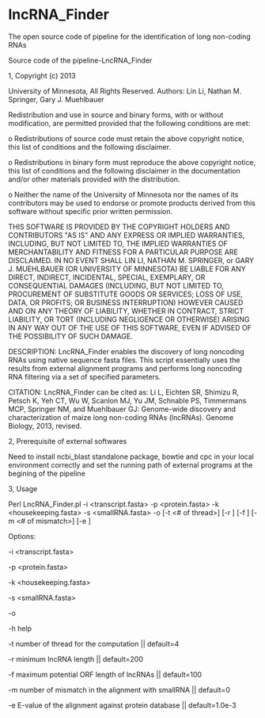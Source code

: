 lncRNA_Finder
=============

The open source code of pipeline for the identification of long non-coding RNAs

Source code of the pipeline-LncRNA_Finder

1, Copyright (c) 2013

University of Minnesota, All Rights Reserved. Authors: Lin Li, Nathan M. Springer, Gary J. Muehlbauer

Redistribution and use in source and binary forms, with or without modification, are permitted provided that the following conditions are met:

   o Redistributions of source code must retain the above copyright notice, this list of conditions and the following disclaimer.

   o Redistributions in binary form must reproduce the above copyright notice, this list of conditions and the following disclaimer in the documentation and/or other materials provided with the distribution.

   o Neither the name of the University of Minnesota nor the names of its contributors may be used to endorse or promote products derived from this software without specific prior written permission.

THIS SOFTWARE IS PROVIDED BY THE COPYRIGHT HOLDERS AND CONTRIBUTORS "AS IS" AND ANY EXPRESS OR IMPLIED WARRANTIES, INCLUDING, BUT NOT LIMITED TO, THE IMPLIED WARRANTIES OF MERCHANTABILITY AND FITNESS FOR A PARTICULAR PURPOSE ARE DISCLAIMED. IN NO EVENT SHALL LIN LI, NATHAN M. SPRINGER, or GARY J. MUEHLBAUER (OR UNIVERSITY OF MINNESOTA) BE LIABLE FOR ANY DIRECT, INDIRECT, INCIDENTAL, SPECIAL, EXEMPLARY, OR CONSEQUENTIAL DAMAGES (INCLUDING, BUT NOT LIMITED TO, PROCUREMENT OF SUBSTITUTE GOODS OR SERVICES; LOSS OF USE, DATA, OR PROFITS; OR BUSINESS INTERRUPTION) HOWEVER CAUSED AND ON ANY THEORY OF LIABILITY, WHETHER IN CONTRACT, STRICT LIABILITY, OR  TORT (INCLUDING NEGLIGENCE OR OTHERWISE) ARISING IN ANY WAY OUT OF THE USE OF THIS SOFTWARE, EVEN IF ADVISED OF THE POSSIBILITY OF SUCH DAMAGE.

DESCRIPTION: LncRNA_Finder enables the discovery of long noncoding RNAs using native sequence fasta files. This script essentially uses the results from external alignment programs and performs long noncoding RNA filtering via a set of specified parameters.

CITATION: LncRNA_Finder can be cited as: Li L, Eichten SR, Shimizu R, Petsch K, Yeh CT, Wu W, Scanlon MJ, Yu JM, Schnable PS, Timmermans MCP, Springer NM, and Muehlbauer GJ: Genome-wide discovery and characterization of maize long non-coding RNAs (lncRNAs). Genome Biology, 2013, revised.

2, Prerequisite of external softwares

Need to install ncbi_blast standalone package, bowtie and cpc in your local environment correctly and set the running path of external programs at the begining of the pipeline

3, Usage

Perl  LncRNA_Finder.pl -i <transcript.fasta> -p <protein.fasta> -k <housekeeping.fasta> -s <smallRNA.fasta> -o <output prefix> [-t <# of thread>] [-r <minimum lncRNA length>] [-f <maximum ORF length>] [-m <# of mismatch>] [-e <E-value of alignment>]

Options:

   -i <transcript.fasta>

   -p <protein.fasta>

   -k <housekeeping.fasta>

   -s <smallRNA.fasta>

   -o <output prefix>

   -h help

   -t <int> number of thread for the computation || default=4

   -r <int> minimum lncRNA length || default=200

   -f <int> maximum potential ORF length of lncRNAs || default=100

   -m <int> number of mismatch in the alignment with smallRNA || default=0

   -e E-value of the alignment against protein database || default=1.0e-3

